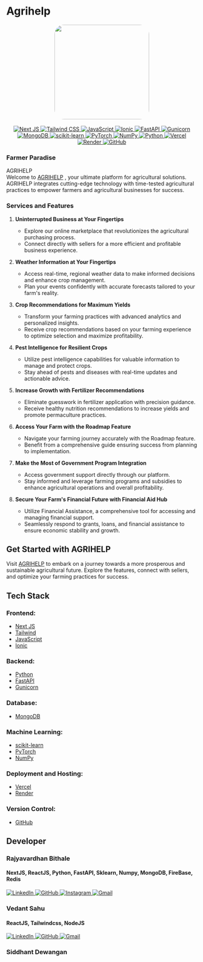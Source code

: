 # Agrihelp

<div align="center">
  <img src="https://github.com/rajyavardhanbithale/agrihelp-3/assets/70558897/119170ad-ccc0-40e4-a127-77015b2ca910" width="250" style="border-radius: 25px;" />
</div>
<br>
<div align="center">
<a href="https://nextjs.org/" target="_blank">
  <img src="https://img.shields.io/badge/Next-black?style=for-the-badge&logo=next.js&logoColor=white" alt="Next JS">
</a>
<a href="https://tailwindcss.com/" target="_blank">
  <img src="https://img.shields.io/badge/tailwindcss-%2338B2AC.svg?style=for-the-badge&logo=tailwind-css&logoColor=white" alt="Tailwind CSS">
</a>
<a href="https://developer.mozilla.org/en-US/docs/Web/JavaScript" target="_blank">
  <img src="https://img.shields.io/badge/javascript-%23323330.svg?style=for-the-badge&logo=javascript&logoColor=%23F7DF1E" alt="JavaScript">
</a>
<a href="https://ionicframework.com/" target="_blank">
  <img src="https://img.shields.io/badge/Ionic-%233880FF.svg?style=for-the-badge&logo=Ionic&logoColor=white" alt="Ionic">
</a>

<a href="https://fastapi.tiangolo.com/" target="_blank">
  <img src="https://img.shields.io/badge/FastAPI-005571?style=for-the-badge&logo=fastapi" alt="FastAPI">
</a>
<a href="https://gunicorn.org/" target="_blank">
  <img src="https://img.shields.io/badge/gunicorn-%298729.svg?style=for-the-badge&logo=gunicorn&logoColor=white" alt="Gunicorn">
</a>

<a href="https://www.mongodb.com/" target="_blank">
  <img src="https://img.shields.io/badge/MongoDB-%234ea94b.svg?style=for-the-badge&logo=mongodb&logoColor=white" alt="MongoDB">
</a>

<a href="https://scikit-learn.org/" target="_blank">
  <img src="https://img.shields.io/badge/scikit--learn-%23F7931E.svg?style=for-the-badge&logo=scikit-learn&logoColor=white" alt="scikit-learn">
</a>
<a href="https://pytorch.org/" target="_blank">
  <img src="https://img.shields.io/badge/PyTorch-%23EE4C2C.svg?style=for-the-badge&logo=PyTorch&logoColor=white" alt="PyTorch">
</a>
<a href="https://numpy.org/" target="_blank">
  <img src="https://img.shields.io/badge/numpy-%23013243.svg?style=for-the-badge&logo=numpy&logoColor=white" alt="NumPy">
</a>
<a href="https://www.python.org/" target="_blank">
  <img src="https://img.shields.io/badge/python-3670A0?style=for-the-badge&logo=python&logoColor=ffdd54" alt="Python">
</a>

<a href="https://vercel.com/" target="_blank">
  <img src="https://img.shields.io/badge/vercel-%23000000.svg?style=for-the-badge&logo=vercel&logoColor=white" alt="Vercel">
</a>
<a href="https://render.com/" target="_blank">
  <img src="https://img.shields.io/badge/Render-%46E3B7.svg?style=for-the-badge&logo=render&logoColor=white" alt="Render">
</a>

<a href="https://github.com/" target="_blank">
  <img src="https://img.shields.io/badge/github-%23121011.svg?style=for-the-badge&logo=github&logoColor=white" alt="GitHub">
</a>


</div>

### Farmer Paradise
AGRIHELP
<br>
Welcome to [AGRIHELP](https://agrihelp.vercel.app/) , your ultimate platform for agricultural solutions. AGRIHELP integrates cutting-edge technology with time-tested agricultural practices to empower farmers and agricultural businesses for success.

### Services and Features

1. **Uninterrupted Business at Your Fingertips**
   - Explore our online marketplace that revolutionizes the agricultural purchasing process.
   - Connect directly with sellers for a more efficient and profitable business experience.

2. **Weather Information at Your Fingertips**
   - Access real-time, regional weather data to make informed decisions and enhance crop management.
   - Plan your events confidently with accurate forecasts tailored to your farm's reality.

3. **Crop Recommendations for Maximum Yields**
   - Transform your farming practices with advanced analytics and personalized insights.
   - Receive crop recommendations based on your farming experience to optimize selection and maximize profitability.

4. **Pest Intelligence for Resilient Crops**
   - Utilize pest intelligence capabilities for valuable information to manage and protect crops.
   - Stay ahead of pests and diseases with real-time updates and actionable advice.

5. **Increase Growth with Fertilizer Recommendations**
   - Eliminate guesswork in fertilizer application with precision guidance.
   - Receive healthy nutrition recommendations to increase yields and promote permaculture practices.

6. **Access Your Farm with the Roadmap Feature**
   - Navigate your farming journey accurately with the Roadmap feature.
   - Benefit from a comprehensive guide ensuring success from planning to implementation.

7. **Make the Most of Government Program Integration**
   - Access government support directly through our platform.
   - Stay informed and leverage farming programs and subsidies to enhance agricultural operations and overall profitability.

8. **Secure Your Farm's Financial Future with Financial Aid Hub**
   - Utilize Financial Assistance, a comprehensive tool for accessing and managing financial support.
   - Seamlessly respond to grants, loans, and financial assistance to ensure economic stability and growth.

## Get Started with AGRIHELP
Visit [AGRIHELP](https://agrihelp-3.vercel.app/) to embark on a journey towards a more prosperous and sustainable agricultural future. Explore the features, connect with sellers, and optimize your farming practices for success.

## Tech Stack
### Frontend:
- [Next JS](https://nextjs.org/)
- [Tailwind ](https://tailwindcss.com/)
- [JavaScript](https://developer.mozilla.org/en-US/docs/Web/JavaScript)
- [Ionic](https://ionicframework.com/)

### Backend:
- [Python](https://www.python.org/)
- [FastAPI](https://fastapi.tiangolo.com/)
- [Gunicorn](https://gunicorn.org/)

### Database:
- [MongoDB](https://www.mongodb.com/)

### Machine Learning:
- [scikit-learn](https://scikit-learn.org/)
- [PyTorch](https://pytorch.org/)
- [NumPy](https://numpy.org/)

### Deployment and Hosting:
- [Vercel](https://vercel.com/)
- [Render](https://render.com/)

### Version Control:
- [GitHub](https://github.com/)



## Developer 
### Rajyavardhan Bithale 
#### NextJS, ReactJS, Python, FastAPI, Sklearn, Numpy, MongoDB, FireBase, Redis
<a href="https://www.linkedin.com/in/rajyavardhan-bithale-999482258/" target="_blank">
  <img src="https://img.shields.io/badge/linkedin-%230077B5.svg?style=for-the-badge&logo=linkedin&logoColor=white" alt="LinkedIn">
</a>
<a href="https://github.com/rajyavardhanbithale/" target="_blank">
  <img src="https://img.shields.io/badge/github-%23121011.svg?style=for-the-badge&logo=github&logoColor=white" alt="GitHub">
</a>

<a href="https://www.instagram.com/rajyavardhan.8/" target="_blank">
  <img src="https://img.shields.io/badge/Instagram-%23E4405F.svg?style=for-the-badge&logo=Instagram&logoColor=white" alt="Instagram">
</a>
<a href="mailto:bithale02@gmail.com" target="_blank">
  <img src="https://img.shields.io/badge/Gmail-D14836?style=for-the-badge&logo=gmail&logoColor=white" alt="Gmail">
</a>


### Vedant Sahu
#### ReactJS, Tailwindcss, NodeJS
<a href="https://in.linkedin.com/in/vedant-sahu-b4298324a" target="_blank">
  <img src="https://img.shields.io/badge/linkedin-%230077B5.svg?style=for-the-badge&logo=linkedin&logoColor=white" alt="LinkedIn">
</a>
<a href="https://github.com/vedantxtrem" target="_blank">
  <img src="https://img.shields.io/badge/github-%23121011.svg?style=for-the-badge&logo=github&logoColor=white" alt="GitHub">
</a>

<a href="mailto:vedant@ssipmt.com" target="_blank">
  <img src="https://img.shields.io/badge/Gmail-D14836?style=for-the-badge&logo=gmail&logoColor=white" alt="Gmail">
</a>

### Siddhant Dewangan
